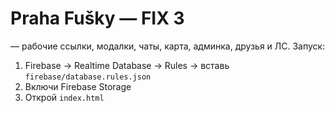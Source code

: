 # Praha Fušky — FIX 3
— рабочие ссылки, модалки, чаты, карта, админка, друзья и ЛС.
Запуск:
1) Firebase → Realtime Database → Rules → вставь `firebase/database.rules.json`
2) Включи Firebase Storage
3) Открой `index.html`
